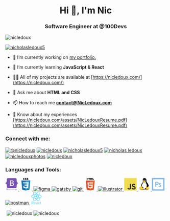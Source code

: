 <h1 align="center">Hi 👋, I'm Nic</h1>
<h3 align="center">Software Engineer at @100Devs</h3>

<p align="left"> <img src="https://komarev.com/ghpvc/?username=nicledoux&label=Profile%20views&color=0e75b6&style=flat" alt="nicledoux" /> </p>

<p align="left"> <a href="https://twitter.com/nicholasledoux5" target="blank"><img src="https://img.shields.io/twitter/follow/nicholasledoux5?logo=twitter&style=for-the-badge" alt="nicholasledoux5" /></a> </p>

- 🔭 I’m currently working on [my portfolio.](https://nicledoux.com/)

- 🌱 I’m currently learning **JavaScript & React**

- 👨‍💻 All of my projects are available at [https://nicledoux.com/](https://nicledoux.com/)

- 💬 Ask me about **HTML and CSS**

- 📫 How to reach me **contact@NicLedoux.com**

- 📄 Know about my experiences [https://nicledoux.com/assets/NicLedouxResume.pdf](https://nicledoux.com/assets/NicLedouxResume.pdf)

<h3 align="left">Connect with me:</h3>
<p align="left">
<a href="https://codepen.io/nicledoux" target="blank"><img align="center" src="https://raw.githubusercontent.com/rahuldkjain/github-profile-readme-generator/master/src/images/icons/Social/codepen.svg" alt="@nicledoux" height="30" width="40" /></a>
<a href="https://dev.to/nicledoux" target="blank"><img align="center" src="https://raw.githubusercontent.com/rahuldkjain/github-profile-readme-generator/master/src/images/icons/Social/devto.svg" alt="nicledoux" height="30" width="40" /></a>
<a href="https://twitter.com/nicholasledoux5" target="blank"><img align="center" src="https://raw.githubusercontent.com/rahuldkjain/github-profile-readme-generator/master/src/images/icons/Social/twitter.svg" alt="nicholasledoux5" height="30" width="40" /></a>
<a href="https://linkedin.com/in/nicholasledoux" target="blank"><img align="center" src="https://raw.githubusercontent.com/rahuldkjain/github-profile-readme-generator/master/src/images/icons/Social/linked-in-alt.svg" alt="nicholas ledoux" height="30" width="40" /></a>
<a href="https://instagram.com/nicledouxphotos" target="blank"><img align="center" src="https://raw.githubusercontent.com/rahuldkjain/github-profile-readme-generator/master/src/images/icons/Social/instagram.svg" alt="nicledouxphotos" height="30" width="40" /></a>
<a href="https://dribbble.com/nicledoux" target="blank"><img align="center" src="https://raw.githubusercontent.com/rahuldkjain/github-profile-readme-generator/master/src/images/icons/Social/dribbble.svg" alt="nicledoux" height="30" width="40" /></a>
</p>

<h3 align="left">Languages and Tools:</h3>
<p align="left"> <a href="https://getbootstrap.com" target="_blank" rel="noreferrer"> <img src="https://raw.githubusercontent.com/devicons/devicon/master/icons/bootstrap/bootstrap-plain-wordmark.svg" alt="bootstrap" width="40" height="40"/> </a> <a href="https://www.w3schools.com/css/" target="_blank" rel="noreferrer"> <img src="https://raw.githubusercontent.com/devicons/devicon/master/icons/css3/css3-original-wordmark.svg" alt="css3" width="40" height="40"/> </a> <a href="https://www.figma.com/" target="_blank" rel="noreferrer"> <img src="https://www.vectorlogo.zone/logos/figma/figma-icon.svg" alt="figma" width="40" height="40"/> </a> <a href="https://www.gatsbyjs.com/" target="_blank" rel="noreferrer"> <img src="https://www.vectorlogo.zone/logos/gatsbyjs/gatsbyjs-icon.svg" alt="gatsby" width="40" height="40"/> </a> <a href="https://git-scm.com/" target="_blank" rel="noreferrer"> <img src="https://www.vectorlogo.zone/logos/git-scm/git-scm-icon.svg" alt="git" width="40" height="40"/> </a> <a href="https://www.w3.org/html/" target="_blank" rel="noreferrer"> <img src="https://raw.githubusercontent.com/devicons/devicon/master/icons/html5/html5-original-wordmark.svg" alt="html5" width="40" height="40"/> </a> <a href="https://www.adobe.com/in/products/illustrator.html" target="_blank" rel="noreferrer"> <img src="https://www.vectorlogo.zone/logos/adobe_illustrator/adobe_illustrator-icon.svg" alt="illustrator" width="40" height="40"/> </a> <a href="https://developer.mozilla.org/en-US/docs/Web/JavaScript" target="_blank" rel="noreferrer"> <img src="https://raw.githubusercontent.com/devicons/devicon/master/icons/javascript/javascript-original.svg" alt="javascript" width="40" height="40"/> </a> <a href="https://www.linux.org/" target="_blank" rel="noreferrer"> <img src="https://raw.githubusercontent.com/devicons/devicon/master/icons/linux/linux-original.svg" alt="linux" width="40" height="40"/> </a> <a href="https://www.photoshop.com/en" target="_blank" rel="noreferrer"> <img src="https://raw.githubusercontent.com/devicons/devicon/master/icons/photoshop/photoshop-line.svg" alt="photoshop" width="40" height="40"/> </a> <a href="https://postman.com" target="_blank" rel="noreferrer"> <img src="https://www.vectorlogo.zone/logos/getpostman/getpostman-icon.svg" alt="postman" width="40" height="40"/> </a> <a href="https://reactjs.org/" target="_blank" rel="noreferrer"> <img src="https://raw.githubusercontent.com/devicons/devicon/master/icons/react/react-original-wordmark.svg" alt="react" width="40" height="40"/> </a> </p>

<p>&nbsp;<img align="center" src="https://github-readme-stats.vercel.app/api?username=nicledoux&show_icons=true&locale=en" alt="nicledoux" />&nbsp;<img align="center" src="https://github-readme-streak-stats.herokuapp.com/?user=nicledoux&" alt="nicledoux" /></p>
